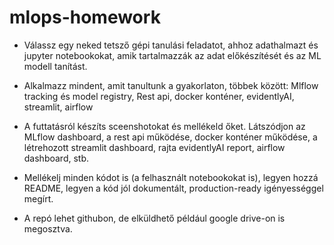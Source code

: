 # mlops-homework
 
- Válassz egy neked tetsző gépi tanulási feladatot, ahhoz adathalmazt és jupyter notebookokat, amik tartalmazzák az adat előkészítését és az ML modell tanítást.

- Alkalmazz mindent, amit tanultunk a gyakorlaton, többek között: Mlflow tracking és model registry, Rest api, docker konténer, evidentlyAI, streamlit, airflow

- A futtatásról készíts sceenshotokat és mellékeld őket. Látszódjon az MLflow dashboard, a rest api működése, docker konténer működése, a létrehozott streamlit dashboard, rajta evidentlyAI report, airflow dashboard, stb.

- Mellékelj minden kódot is (a felhasznált notebookokat is), legyen hozzá README, legyen a kód jól dokumentált, production-ready igényességgel megírt.

- A repó lehet githubon, de elküldhető például google drive-on is megosztva. 
